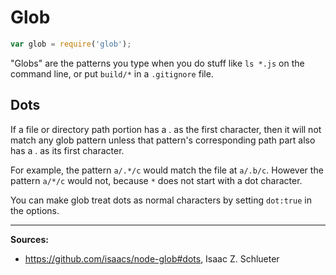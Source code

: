 # Glob



```javascript
var glob = require('glob');
```

"Globs" are the patterns you type when you do stuff like `ls *.js` on the command line, or put `build/*` in a `.gitignore` file.



## Dots

If a file or directory path portion has a . as the first character,
then it will not match any glob pattern unless that pattern's
corresponding path part also has a . as its first character.

For example, the pattern
`a/.*/c` would match the file at `a/.b/c`.
However the pattern `a/*/c` would not, because `*` does not start with a dot character.

You can make glob treat dots as normal characters by setting `dot:true` in the options.

-----------------------

**Sources:**

 - https://github.com/isaacs/node-glob#dots, Isaac Z. Schlueter
